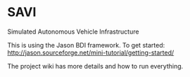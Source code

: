 # SAVI
Simulated Autonomous Vehicle Infrastructure

This is using the Jason BDI framework. To get started: http://jason.sourceforge.net/mini-tutorial/getting-started/

The project wiki has more details and how to run everything.
